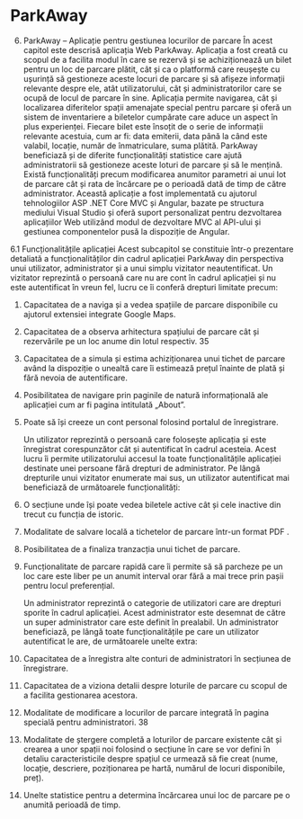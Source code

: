 # ParkAway

6. ParkAway – Aplicație pentru gestiunea locurilor
de parcare
    În acest capitol este descrisă aplicația Web ParkAway. Aplicația a fost creată cu scopul de
a facilita modul în care se rezervă și se achiziționează un bilet pentru un loc de parcare plătit, cât
și ca o platformă care reușește cu ușurință să gestioneze aceste locuri de parcare și să afișeze
informații relevante despre ele, atât utilizatorului, cât și administratorilor care se ocupă de locul
de parcare în sine.
    Aplicația permite navigarea, cât și localizarea diferitelor spații amenajate special pentru
parcare și oferă un sistem de inventariere a biletelor cumpărate care aduce un aspect în plus
experienței. Fiecare bilet este însoțit de o serie de informații relevante acestuia, cum ar fi: data
emiterii, data până la când este valabil, locație, număr de înmatriculare, suma plătită. ParkAway
beneficiază și de diferite funcționalități statistice care ajută administratorii să gestioneze aceste
loturi de parcare și să le mențină. Există funcționalități precum modificarea anumitor parametri ai
unui lot de parcare cât și rata de încărcare pe o perioadă dată de timp de către administrator.
Această aplicație a fost implementată cu ajutorul tehnologiilor ASP .NET Core MVC și
Angular, bazate pe structura mediului Visual Studio și oferă suport personalizat pentru dezvoltarea
aplicațiilor Web utilizând modul de dezvoltare MVC al API-ului și gestiunea componentelor pusă
la dispoziție de Angular.

6.1 Funcționalitățile aplicației
    Acest subcapitol se constituie într-o prezentare detaliată a funcționalităților din cadrul
aplicației ParkAway din perspectiva unui utilizator, administrator și a unui simplu vizitator
neautentificat.
Un vizitator reprezintă o persoană care nu are cont în cadrul aplicației și nu este autentificat
în vreun fel, lucru ce îi conferă drepturi limitate precum:
1. Capacitatea de a naviga și a vedea spațiile de parcare disponibile cu ajutorul extensiei
integrate Google Maps.
2. Capacitatea de a observa arhitectura spațiului de parcare cât și rezervările pe un loc anume
din lotul respectiv.
35
3. Capacitatea de a simula și estima achiziționarea unui tichet de parcare având la dispoziție
o unealtă care îi estimează prețul înainte de plată și fără nevoia de autentificare.
4. Posibilitatea de navigare prin paginile de natură informațională ale aplicației cum ar fi
pagina intitulată „About”.
5. Poate să își creeze un cont personal folosind portalul de înregistrare.

    Un utilizator reprezintă o persoană care folosește aplicația și este înregistrat corespunzător
cât și autentificat în cadrul acesteia. Acest lucru îi permite utilizatorului accesul la toate
funcționalitățile aplicației destinate unei persoane fără drepturi de administrator. Pe lângă
drepturile unui vizitator enumerate mai sus, un utilizator autentificat mai beneficiază de
următoarele funcționalități:
1. O secțiune unde își poate vedea biletele active cât și cele inactive din trecut cu funcția de
istoric.
2. Modalitate de salvare locală a tichetelor de parcare într-un format PDF .
3. Posibilitatea de a finaliza tranzacția unui tichet de parcare.
4. Funcționalitate de parcare rapidă care îi permite să să parcheze pe un loc care este liber pe
un anumit interval orar fără a mai trece prin pașii pentru locul preferențial.

    Un administrator reprezintă o categorie de utilizatori care are drepturi sporite în cadrul
aplicației. Acest administrator este desemnat de către un super administrator care este definit în
prealabil. Un administrator beneficiază, pe lângă toate funcționalitățile pe care un utilizator
autentificat le are, de următoarele unelte extra:

1. Capacitatea de a înregistra alte conturi de administratori în secțiunea de înregistrare.
2. Capacitatea de a viziona detalii despre loturile de parcare cu scopul de a facilita gestionarea
acestora.
3. Modalitate de modificare a locurilor de parcare integrată în pagina specială pentru
administratori.
38
4. Modalitate de ștergere completă a loturilor de parcare existente cât și crearea a unor spații
noi folosind o secțiune în care se vor defini în detaliu caracteristicile despre spațiul ce
urmează să fie creat (nume, locație, descriere, poziționarea pe hartă, numărul de locuri
disponibile, preț).
5. Unelte statistice pentru a determina încărcarea unui loc de parcare pe o anumită perioadă
de timp.
